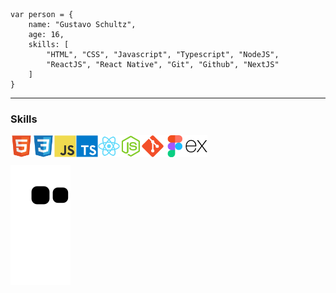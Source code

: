 
```JS

var person = {
    name: "Gustavo Schultz",
    age: 16,
    skills: [
        "HTML", "CSS", "Javascript", "Typescript", "NodeJS", 
        "ReactJS", "React Native", "Git", "Github", "NextJS"
    ]
}

```

---

 <!--  
<div>
  <a href="https://github.com/Gultzz">
  <img height="180em" src="https://github-readme-stats.vercel.app/api?username=Gultzz&show_icons=true&theme=radical&include_all_commits=true&count_private=true&icon_color=fd418d"/>
  <img height="180em" src="https://github-readme-stats.vercel.app/api/top-langs/?username=Gultzz&layout=compact&langs_count=7&theme=radical"/>
</div>
-->
    
### Skills

<img align="left" alt="Gultzz-React" width="35px" src="https://raw.githubusercontent.com/devicons/devicon/master/icons/html5/html5-original.svg">
<img align="left" alt="Gultzz-React" width="35px"src="https://raw.githubusercontent.com/devicons/devicon/master/icons/css3/css3-original.svg">
<img align="left" alt="Gultzz-React" width="35px" src="https://raw.githubusercontent.com/devicons/devicon/master/icons/javascript/javascript-original.svg">
    <img align="left" alt="Gultzz-Git" width="35px" src="https://raw.githubusercontent.com/devicons/devicon/master/icons/typescript/typescript-original.svg">
<img align="left" alt="Gultzz-React" width="35px" src="https://raw.githubusercontent.com/devicons/devicon/master/icons/react/react-original.svg">
    <img align="left" alt="Gultzz-Node" width="35px" src="https://raw.githubusercontent.com/devicons/devicon/master/icons/nodejs/nodejs-original.svg">
<img align="left" alt="Gultzz-Git" width="35px" src="https://raw.githubusercontent.com/devicons/devicon/master/icons/git/git-original.svg">

<!-- <img align="left" alt="Gultzz-React" width="35px" src="https://cdn.jsdelivr.net/gh/devicons/devicon/icons/github/github-white-original.svg"> -->
<!-- <img align="left" alt="Gultzz-React" width="35px" src="https://cdn.jsdelivr.net/gh/devicons/devicon/icons/vscode/vscode-original.svg"> -->
<img align="left" alt="Gultzz-React" width="35px" src="https://raw.githubusercontent.com/devicons/devicon/master/icons/figma/figma-original.svg">
<img align="left" alt="Gultzz-Express" width="35px" src="https://raw.githubusercontent.com/devicons/devicon/master/icons/express/express-original.svg">
<br><br>


<!-- ### Estudando -->

    
 ![Snake animation](https://github.com/gultzz/gultzz/blob/output/github-contribution-grid-snake.svg)
 
 
